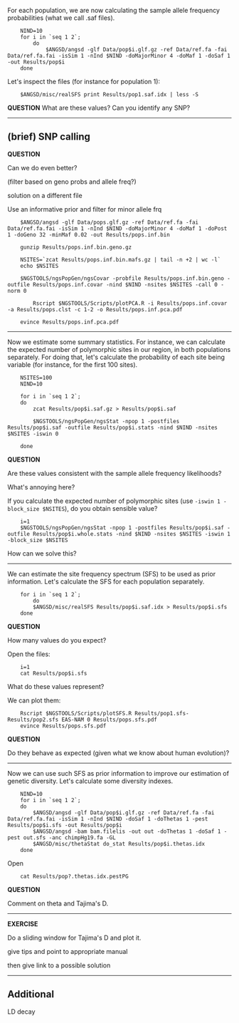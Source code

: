 
For each population, we are now calculating the sample allele frequency probabilities (what we call .saf files).
```
	NIND=10
	for i in `seq 1 2`;
        do
        	$ANGSD/angsd -glf Data/pop$i.glf.gz -ref Data/ref.fa -fai Data/ref.fa.fai -isSim 1 -nInd $NIND -doMajorMinor 4 -doMaf 1 -doSaf 1 -out Results/pop$i
	done
```

Let's inspect the files (for instance for population 1):
```
	$ANGSD/misc/realSFS print Results/pop1.saf.idx | less -S
```

**QUESTION**
What are these values?
Can you identify any SNP?

----------------------------------------------------------------------------

## (brief) SNP calling

**QUESTION**

Can we do even better?

(filter based on geno probs and allele freq?)

solution on a different file

Use an informative prior and filter for minor allele frq
```
	$ANGSD/angsd -glf Data/pops.glf.gz -ref Data/ref.fa -fai Data/ref.fa.fai -isSim 1 -nInd $NIND -doMajorMinor 4 -doMaf 1 -doPost 1 -doGeno 32 -minMaf 0.02 -out Results/pops.inf.bin

	gunzip Results/pops.inf.bin.geno.gz

	NSITES=`zcat Results/pops.inf.bin.mafs.gz | tail -n +2 | wc -l`
	echo $NSITES
        
	$NGSTOOLS/ngsPopGen/ngsCovar -probfile Results/pops.inf.bin.geno -outfile Results/pops.inf.covar -nind $NIND -nsites $NSITES -call 0 -norm 0

        Rscript $NGSTOOLS/Scripts/plotPCA.R -i Results/pops.inf.covar -a Results/pops.clst -c 1-2 -o Results/pops.inf.pca.pdf

	evince Results/pops.inf.pca.pdf
```


------------------------------------------------------------------------------

Now we estimate some summary statistics.
For instance, we can calculate the expected number of polymorphic sites in our region, in both populations separately.
For doing that, let's calculate the probability of each site being variable (for instance, for the first 100 sites).
```
	NSITES=100
	NIND=10

	for i in `seq 1 2`;
	do
		zcat Results/pop$i.saf.gz > Results/pop$i.saf

		$NGSTOOLS/ngsPopGen/ngsStat -npop 1 -postfiles Results/pop$i.saf -outfile Results/pop$i.stats -nind $NIND -nsites $NSITES -iswin 0

	done
```

**QUESTION**

Are these values consistent with the sample allele frequency likelihoods?

What's annoying here?

If you calculate the expected number of polymorphic sites (use `-iswin 1 -block_size $NSITES`), do you obtain sensible value?
```
	i=1
	$NGSTOOLS/ngsPopGen/ngsStat -npop 1 -postfiles Results/pop$i.saf -outfile Results/pop$i.whole.stats -nind $NIND -nsites $NSITES -iswin 1 -block_size $NSITES
```

How can we solve this?


--------------------------------------------------------------------

We can estimate the site frequency spectrum (SFS) to be used as prior information.
Let's calculate the SFS for each population separately.

```
	for i in `seq 1 2`;
       	do
		$ANGSD/misc/realSFS Results/pop$i.saf.idx > Results/pop$i.sfs
	done
```

**QUESTION**

How many values do you expect?


Open the files:
```
	i=1
	cat Results/pop$i.sfs
```
What do these values represent?

We can plot them:
```
	Rscript $NGSTOOLS/Scripts/plotSFS.R Results/pop1.sfs-Results/pop2.sfs EAS-NAM 0 Results/pops.sfs.pdf
	evince Results/pops.sfs.pdf
```

**QUESTION**

Do they behave as expected (given what we know about human evolution)?


----------------------------------------------------------------------

Now we can use such SFS as prior information to improve our estimation of genetic diversity.
Let's calculate some diversity indexes.

```
	NIND=10
	for i in `seq 1 2`;
	do
		$ANGSD/angsd -glf Data/pop$i.glf.gz -ref Data/ref.fa -fai Data/ref.fa.fai -isSim 1 -nInd $NIND -doSaf 1 -doThetas 1 -pest Results/pop$i.sfs -out Results/pop$i
		$ANGSD/angsd -bam bam.filelis -out out -doThetas 1 -doSaf 1 -pest out.sfs -anc chimpHg19.fa -GL
		$ANGSD/misc/thetaStat do_stat Results/pop$i.thetas.idx
	done
```

Open
```
	cat Results/pop?.thetas.idx.pestPG
```

**QUESTION**

Comment on theta and Tajima's D.

------------------------------------------------------------------------------------

**EXERCISE**

Do a sliding window for Tajima's D and plot it.

give tips and point to appropriate manual

then give link to a possible solution


-----------------------------------------------------------------------------------

## Additional

LD decay


